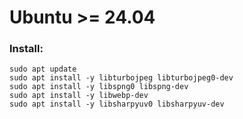 # Ubuntu >= 24.04

### Install:

```shell
sudo apt update
sudo apt install -y libturbojpeg libturbojpeg0-dev
sudo apt install -y libspng0 libspng-dev
sudo apt install -y libwebp-dev
sudo apt install -y libsharpyuv0 libsharpyuv-dev
```

